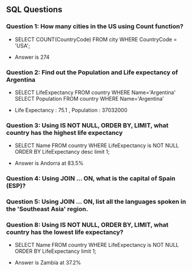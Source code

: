 ##  SQL Questions
### Question 1: How many cities in the US using Count function?
   * SELECT COUNT(CountryCode) FROM city WHERE CountryCode = 'USA';

   * Answer is 274

### Question 2: Find out the Population and Life expectancy of Argentina
   * SELECT LifeExpectancy FROM country WHERE Name='Argentina'
     SELECT Population FROM country WHERE Name='Argentina'

   * Life Expectancy : 75.1 , Population : 37032000

### Question 3: Using IS NOT NULL, ORDER BY, LIMIT, what country has the highest life expectancy
   * SELECT Name FROM country WHERE LifeExpectancy is NOT NULL ORDER BY LifeExpectancy desc limit 1;

   * Answer is Andorra at 83.5%

### Question 4: Using JOIN … ON, what is the capital of Spain (ESP)?


### Question 5: Using JOIN … ON, list all the languages spoken in the 'Southeast Asia' region.


### Question 8: Using IS NOT NULL, ORDER BY, LIMIT, what country has the lowest life expectancy?
   * SELECT Name FROM country WHERE LifeExpectancy is NOT NULL ORDER BY LifeExpectancy limit 1;
   
   * Answer is Zambia at 37.2%
